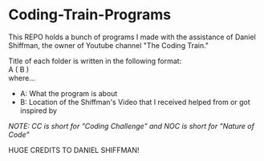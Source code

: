# Coding-Train-Programs

This REPO holds a bunch of programs I made with the assistance of Daniel Shiffman, the owner of Youtube channel "The Coding Train."

Title of each folder is written in the following format: <br />
A ( B ) <br />
where... <br />
- A: What the program is about
- B: Location of the Shiffman's Video that I received helped from or got inspired by 

*NOTE: CC is short for "Coding Challenge" and NOC is short for "Nature of Code"*

HUGE CREDITS TO DANIEL SHIFFMAN!
